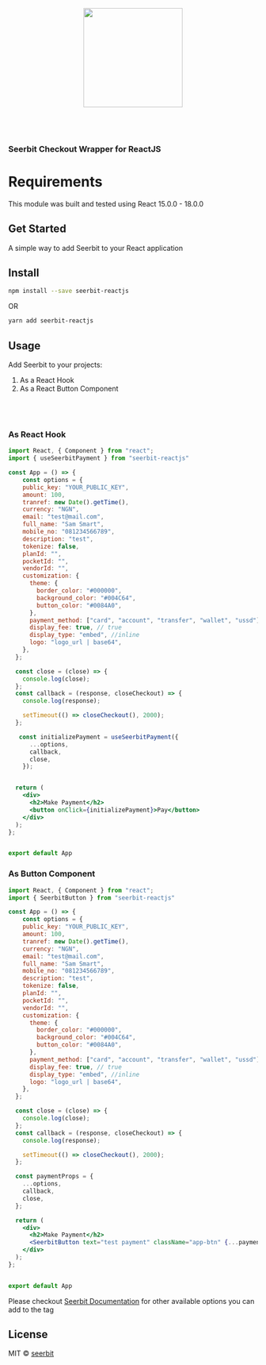 <br/>
<br/>
<br/>
<div align="center">
 <img width="200" valign="top" src="https://assets.seerbitapi.com/images/seerbit_logo_type.png">
</div>
<br/>
<br/>
<br/>

<!-- <h1 align="center">
  <img width="60" valign="bottom" src="https://reactnative.dev/img/header_logo.svg" alt="ReactJS">
   SeerBit
</h1> -->

### Seerbit Checkout Wrapper for ReactJS

# Requirements

This module was built and tested using React 15.0.0 - 18.0.0

## Get Started

A simple way to add Seerbit to your React application

<!-- [![NPM](https://img.shields.io/npm/v/react-seerbit.svg)](https://www.npmjs.com/package/seerbit-reactjs) [![JavaScript Style Guide](https://img.shields.io/badge/code_style-standard-brightgreen.svg)](https://standardjs.com) -->

## Install

```bash
npm install --save seerbit-reactjs
```

OR

```bash
yarn add seerbit-reactjs
```

## Usage

Add Seerbit to your projects:

1. As a React Hook
2. As a React Button Component
   <br/>
   <br/>
   <br/>
   <br/>

### As React Hook
```jsx
import React, { Component } from "react";
import { useSeerbitPayment } from "seerbit-reactjs"

const App = () => {
    const options = {
    public_key: "YOUR_PUBLIC_KEY",
    amount: 100,
    tranref: new Date().getTime(),
    currency: "NGN",
    email: "test@mail.com",
    full_name: "Sam Smart",
    mobile_no: "081234566789",
    description: "test",
    tokenize: false,
    planId: "",
    pocketId: "",
    vendorId: "",
    customization: {
      theme: {
        border_color: "#000000",
        background_color: "#004C64",
        button_color: "#0084A0",
      },
      payment_method: ["card", "account", "transfer", "wallet", "ussd"],
      display_fee: true, // true
      display_type: "embed", //inline
      logo: "logo_url | base64",
    },
  };

  const close = (close) => {
    console.log(close);
  };
  const callback = (response, closeCheckout) => {
    console.log(response);

    setTimeout(() => closeCheckout(), 2000);
  };

   const initializePayment = useSeerbitPayment({
      ...options,
      callback,
      close,
    });


  return (
    <div>
      <h2>Make Payment</h2>
      <button onClick={initializePayment}>Pay</button>
    </div>
  );
};


export default App
```


### As Button Component

```jsx
import React, { Component } from "react";
import { SeerbitButton } from "seerbit-reactjs"

const App = () => {
    const options = {
    public_key: "YOUR_PUBLIC_KEY",
    amount: 100,
    tranref: new Date().getTime(),
    currency: "NGN",
    email: "test@mail.com",
    full_name: "Sam Smart",
    mobile_no: "081234566789",
    description: "test",
    tokenize: false,
    planId: "",
    pocketId: "",
    vendorId: "",
    customization: {
      theme: {
        border_color: "#000000",
        background_color: "#004C64",
        button_color: "#0084A0",
      },
      payment_method: ["card", "account", "transfer", "wallet", "ussd"],
      display_fee: true, // true
      display_type: "embed", //inline
      logo: "logo_url | base64",
    },
  };

  const close = (close) => {
    console.log(close);
  };
  const callback = (response, closeCheckout) => {
    console.log(response);

    setTimeout(() => closeCheckout(), 2000);
  };

  const paymentProps = {
    ...options,
    callback,
    close,
  };

  return (
    <div>
      <h2>Make Payment</h2>
      <SeerbitButton text="test payment" className="app-btn" {...paymentProps} />
    </div>
  );
};


export default App
```

Please checkout <a href='https://doc.seerbit.com'>Seerbit Documentation</a> for other available options you can add to the tag

## License

MIT © [seerbit](https://github.com/seerbit)
